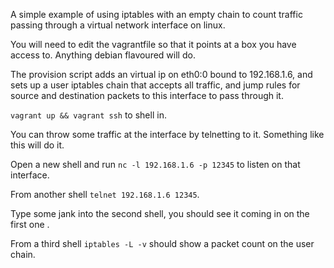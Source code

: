 A simple example of using iptables with an empty chain to count traffic passing through a virtual network interface on linux.

You will need to edit the vagrantfile so that it points at a box you have access to. Anything debian flavoured will do.

The provision script adds an virtual ip on eth0:0 bound to 192.168.1.6, and sets up a user iptables chain that accepts all traffic, and jump rules for source and destination packets to this interface to pass through it.

`vagrant up && vagrant ssh` to shell in.

You can throw some traffic at the interface by telnetting to it. Something like this will do it.

Open a new shell and run `nc -l 192.168.1.6 -p 12345` to listen on that interface.

From another shell `telnet 192.168.1.6 12345`.

Type some jank into the second shell, you should see it coming in on the first one .

From a third shell `iptables -L -v` should show a packet count on the user chain.

